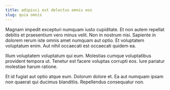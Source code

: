 ```yaml
---
title: adipisci est delectus omnis eos
slug: quia omnis
---
```


Magnam impedit excepturi numquam iusto cupiditate. Et non autem repellat debitis et praesentium vero minus velit. Non in nostrum nisi. Sapiente in dolorem rerum iste omnis amet numquam aut optio. Et voluptatem voluptatum enim. Aut nihil occaecati est occaecati quidem ea.

Illum voluptatem voluptatum qui eum. Molestias cumque voluptatibus provident tempora ut. Tenetur est facere voluptas corrupti eos. Iure pariatur molestiae harum ratione.

Et id fugiat aut optio atque eum. Dolorum dolore et. Ea aut numquam ipsam non quaerat qui ducimus blanditiis. Repellendus consequatur non.
